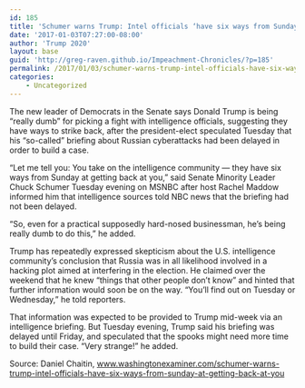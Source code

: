 ```yaml
---
id: 185
title: 'Schumer warns Trump: Intel officials ‘have six ways from Sunday at getting back at you’'
date: '2017-01-03T07:27:00-08:00'
author: 'Trump 2020'
layout: base
guid: 'http://greg-raven.github.io/Impeachment-Chronicles/?p=185'
permalink: /2017/01/03/schumer-warns-trump-intel-officials-have-six-ways-from-sunday-at-getting-back-at-you/
categories:
    - Uncategorized
---
```


The new leader of Democrats in the Senate says Donald Trump is being “really dumb” for picking a fight with intelligence officials, suggesting they have ways to strike back, after the president-elect speculated Tuesday that his “so-called” briefing about Russian cyberattacks had been delayed in order to build a case.

“Let me tell you: You take on the intelligence community — they have six ways from Sunday at getting back at you,” said Senate Minority Leader Chuck Schumer Tuesday evening on MSNBC after host Rachel Maddow informed him that intelligence sources told NBC news that the briefing had not been delayed.

“So, even for a practical supposedly hard-nosed businessman, he’s being really dumb to do this,” he added.

Trump has repeatedly expressed skepticism about the U.S. intelligence community’s conclusion that Russia was in all likelihood involved in a hacking plot aimed at interfering in the election. He claimed over the weekend that he knew “things that other people don’t know” and hinted that further information would soon be on the way. “You’ll find out on Tuesday or Wednesday,” he told reporters.

That information was expected to be provided to Trump mid-week via an intelligence briefing. But Tuesday evening, Trump said his briefing was delayed until Friday, and speculated that the spooks might need more time to build their case. “Very strange!” he added.

Source: Daniel Chaitin, www.washingtonexaminer.com/schumer-warns-trump-intel-officials-have-six-ways-from-sunday-at-getting-back-at-you